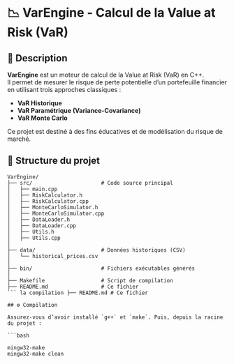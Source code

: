 # 📉 VarEngine - Calcul de la Value at Risk (VaR)

## 🧠 Description

**VarEngine** est un moteur de calcul de la Value at Risk (VaR) en C++.  
Il permet de mesurer le risque de perte potentielle d’un portefeuille financier en utilisant trois approches classiques :

- **VaR Historique**
- **VaR Paramétrique (Variance-Covariance)**
- **VaR Monte Carlo**

Ce projet est destiné à des fins éducatives et de modélisation du risque de marché.

## 📁 Structure du projet

```
VarEngine/
├── src/                      # Code source principal
│   ├── main.cpp
│   ├── RiskCalculator.h
│   ├── RiskCalculator.cpp
│   ├── MonteCarloSimulator.h
│   ├── MonteCarloSimulator.cpp
│   ├── DataLoader.h
│   ├── DataLoader.cpp
│   ├── Utils.h
│   ├── Utils.cpp
│
├── data/                     # Données historiques (CSV)
│   └── historical_prices.csv
│
├── bin/                      # Fichiers exécutables générés
│
├── Makefile                  # Script de compilation
├── README.md                 # Ce fichier
``` la compilation ├── README.md # Ce fichier

## ⚙️ Compilation

Assurez-vous d’avoir installé `g++` et `make`. Puis, depuis la racine du projet :

```bash

mingw32-make          
mingw32-make clean   